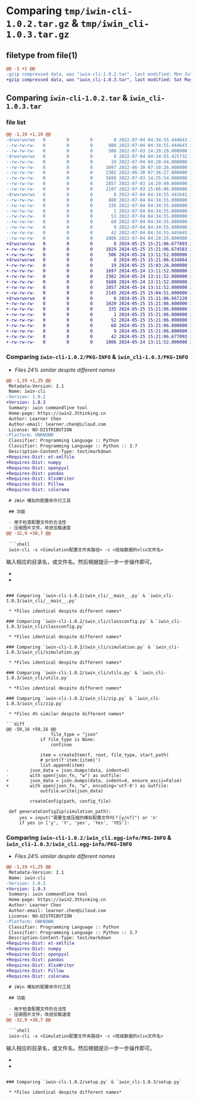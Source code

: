 # Comparing `tmp/iwin-cli-1.0.2.tar.gz` & `tmp/iwin_cli-1.0.3.tar.gz`

## filetype from file(1)

```diff
@@ -1 +1 @@
-gzip compressed data, was "iwin-cli-1.0.2.tar", last modified: Mon Jul  4 04:34:55 2022, max compression
+gzip compressed data, was "iwin_cli-1.0.3.tar", last modified: Sat May 25 15:21:06 2024, max compression
```

## Comparing `iwin-cli-1.0.2.tar` & `iwin_cli-1.0.3.tar`

### file list

```diff
@@ -1,19 +1,19 @@
-drwxrwxrwx   0        0        0        0 2022-07-04 04:34:55.444643 iwin-cli-1.0.2/
--rw-rw-rw-   0        0        0      880 2022-07-04 04:34:55.444643 iwin-cli-1.0.2/PKG-INFO
--rw-rw-rw-   0        0        0      506 2022-07-03 14:20:28.000000 iwin-cli-1.0.2/README.md
-drwxrwxrwx   0        0        0        0 2022-07-04 04:34:55.425732 iwin-cli-1.0.2/iwin_cli/
--rw-rw-rw-   0        0        0       19 2022-07-04 04:28:44.000000 iwin-cli-1.0.2/iwin_cli/__init__.py
--rw-rw-rw-   0        0        0     1697 2022-06-30 07:10:26.000000 iwin-cli-1.0.2/iwin_cli/__main__.py
--rw-rw-rw-   0        0        0     2382 2022-06-30 07:36:27.000000 iwin-cli-1.0.2/iwin_cli/classconfig.py
--rw-rw-rw-   0        0        0     5688 2022-07-03 14:25:54.000000 iwin-cli-1.0.2/iwin_cli/simulation.py
--rw-rw-rw-   0        0        0     2857 2022-07-03 14:29:09.000000 iwin-cli-1.0.2/iwin_cli/utils.py
--rw-rw-rw-   0        0        0     2107 2022-07-03 15:06:06.000000 iwin-cli-1.0.2/iwin_cli/zip.py
-drwxrwxrwx   0        0        0        0 2022-07-04 04:34:55.441641 iwin-cli-1.0.2/iwin_cli.egg-info/
--rw-rw-rw-   0        0        0      880 2022-07-04 04:34:55.000000 iwin-cli-1.0.2/iwin_cli.egg-info/PKG-INFO
--rw-rw-rw-   0        0        0      335 2022-07-04 04:34:55.000000 iwin-cli-1.0.2/iwin_cli.egg-info/SOURCES.txt
--rw-rw-rw-   0        0        0        1 2022-07-04 04:34:55.000000 iwin-cli-1.0.2/iwin_cli.egg-info/dependency_links.txt
--rw-rw-rw-   0        0        0       53 2022-07-04 04:34:55.000000 iwin-cli-1.0.2/iwin_cli.egg-info/entry_points.txt
--rw-rw-rw-   0        0        0       60 2022-07-04 04:34:55.000000 iwin-cli-1.0.2/iwin_cli.egg-info/requires.txt
--rw-rw-rw-   0        0        0        9 2022-07-04 04:34:55.000000 iwin-cli-1.0.2/iwin_cli.egg-info/top_level.txt
--rw-rw-rw-   0        0        0       42 2022-07-04 04:34:55.445645 iwin-cli-1.0.2/setup.cfg
--rw-rw-rw-   0        0        0     1006 2022-07-04 04:28:25.000000 iwin-cli-1.0.2/setup.py
+drwxrwxrwx   0        0        0        0 2024-05-25 15:21:06.677093 iwin_cli-1.0.3/
+-rw-rw-rw-   0        0        0     1029 2024-05-25 15:21:06.674583 iwin_cli-1.0.3/PKG-INFO
+-rw-rw-rw-   0        0        0      506 2024-05-24 13:11:52.000000 iwin_cli-1.0.3/README.md
+drwxrwxrwx   0        0        0        0 2024-05-25 15:21:06.634864 iwin_cli-1.0.3/iwin_cli/
+-rw-rw-rw-   0        0        0       19 2024-05-25 15:03:26.000000 iwin_cli-1.0.3/iwin_cli/__init__.py
+-rw-rw-rw-   0        0        0     1697 2024-05-24 13:11:52.000000 iwin_cli-1.0.3/iwin_cli/__main__.py
+-rw-rw-rw-   0        0        0     2382 2024-05-24 13:11:52.000000 iwin_cli-1.0.3/iwin_cli/classconfig.py
+-rw-rw-rw-   0        0        0     5688 2024-05-24 13:11:52.000000 iwin_cli-1.0.3/iwin_cli/simulation.py
+-rw-rw-rw-   0        0        0     2857 2024-05-24 13:11:52.000000 iwin_cli-1.0.3/iwin_cli/utils.py
+-rw-rw-rw-   0        0        0     2145 2024-05-25 15:04:51.000000 iwin_cli-1.0.3/iwin_cli/zip.py
+drwxrwxrwx   0        0        0        0 2024-05-25 15:21:06.667220 iwin_cli-1.0.3/iwin_cli.egg-info/
+-rw-rw-rw-   0        0        0     1029 2024-05-25 15:21:06.000000 iwin_cli-1.0.3/iwin_cli.egg-info/PKG-INFO
+-rw-rw-rw-   0        0        0      335 2024-05-25 15:21:06.000000 iwin_cli-1.0.3/iwin_cli.egg-info/SOURCES.txt
+-rw-rw-rw-   0        0        0        1 2024-05-25 15:21:06.000000 iwin_cli-1.0.3/iwin_cli.egg-info/dependency_links.txt
+-rw-rw-rw-   0        0        0       52 2024-05-25 15:21:06.000000 iwin_cli-1.0.3/iwin_cli.egg-info/entry_points.txt
+-rw-rw-rw-   0        0        0       60 2024-05-25 15:21:06.000000 iwin_cli-1.0.3/iwin_cli.egg-info/requires.txt
+-rw-rw-rw-   0        0        0        9 2024-05-25 15:21:06.000000 iwin_cli-1.0.3/iwin_cli.egg-info/top_level.txt
+-rw-rw-rw-   0        0        0       42 2024-05-25 15:21:06.677093 iwin_cli-1.0.3/setup.cfg
+-rw-rw-rw-   0        0        0     1006 2024-05-24 13:11:52.000000 iwin_cli-1.0.3/setup.py
```

### Comparing `iwin-cli-1.0.2/PKG-INFO` & `iwin_cli-1.0.3/PKG-INFO`

 * *Files 24% similar despite different names*

```diff
@@ -1,19 +1,25 @@
 Metadata-Version: 2.1
 Name: iwin-cli
-Version: 1.0.2
+Version: 1.0.3
 Summary: iwin commandline tool
 Home-page: https://iwin2.3thinking.cn
 Author: Learner Chen
 Author-email: learner.chen@icloud.com
 License: NO-DISTRIBUTION
-Platform: UNKNOWN
 Classifier: Programming Language :: Python
 Classifier: Programming Language :: Python :: 3.7
 Description-Content-Type: text/markdown
+Requires-Dist: et-xmlfile
+Requires-Dist: numpy
+Requires-Dist: openpyxl
+Requires-Dist: pandas
+Requires-Dist: XlsxWriter
+Requires-Dist: Pillow
+Requires-Dist: colorama
 
 # iWin 模拟的配置命令行工具
 
 ## 功能
 
 - 用于检查配置文件的合法性
 - 压缩图片文件，改进加载速度
@@ -32,9 +38,7 @@
 
 ```shell
 iwin-cli -s <Simulation配置文件夹路径> -c <班级数据的xlsx文件名>
 ```
 
 输入相应的目录名，或文件名。然后根据提示一步一步操作即可。
 
-
-
```

### Comparing `iwin-cli-1.0.2/iwin_cli/__main__.py` & `iwin_cli-1.0.3/iwin_cli/__main__.py`

 * *Files identical despite different names*

### Comparing `iwin-cli-1.0.2/iwin_cli/classconfig.py` & `iwin_cli-1.0.3/iwin_cli/classconfig.py`

 * *Files identical despite different names*

### Comparing `iwin-cli-1.0.2/iwin_cli/simulation.py` & `iwin_cli-1.0.3/iwin_cli/simulation.py`

 * *Files identical despite different names*

### Comparing `iwin-cli-1.0.2/iwin_cli/utils.py` & `iwin_cli-1.0.3/iwin_cli/utils.py`

 * *Files identical despite different names*

### Comparing `iwin-cli-1.0.2/iwin_cli/zip.py` & `iwin_cli-1.0.3/iwin_cli/zip.py`

 * *Files 4% similar despite different names*

```diff
@@ -50,16 +50,16 @@
                 file_type = "json"
             if file_type is None:
                 continue
 
             item = createItem(f, root, file_type, start_path)
             # print(f'item:{item}')
             list.append(item)
-        json_data = json.dumps(data, indent=4)
-        with open(json_fn, "w") as outfile:
+        json_data = json.dumps(data, indent=4, ensure_ascii=False)
+        with open(json_fn, "w", encoding='utf-8') as outfile:
             outfile.write(json_data)
             
         createConfig(path, config_file)
 
 def generateConfigZip(simulation_path):
     yes = input("需要生成压缩的模拟配置文件吗？[y/n?]") or 'n'
     if yes in ['y', 'Y', 'yes', 'Yes', 'YES']:
```

### Comparing `iwin-cli-1.0.2/iwin_cli.egg-info/PKG-INFO` & `iwin_cli-1.0.3/iwin_cli.egg-info/PKG-INFO`

 * *Files 24% similar despite different names*

```diff
@@ -1,19 +1,25 @@
 Metadata-Version: 2.1
 Name: iwin-cli
-Version: 1.0.2
+Version: 1.0.3
 Summary: iwin commandline tool
 Home-page: https://iwin2.3thinking.cn
 Author: Learner Chen
 Author-email: learner.chen@icloud.com
 License: NO-DISTRIBUTION
-Platform: UNKNOWN
 Classifier: Programming Language :: Python
 Classifier: Programming Language :: Python :: 3.7
 Description-Content-Type: text/markdown
+Requires-Dist: et-xmlfile
+Requires-Dist: numpy
+Requires-Dist: openpyxl
+Requires-Dist: pandas
+Requires-Dist: XlsxWriter
+Requires-Dist: Pillow
+Requires-Dist: colorama
 
 # iWin 模拟的配置命令行工具
 
 ## 功能
 
 - 用于检查配置文件的合法性
 - 压缩图片文件，改进加载速度
@@ -32,9 +38,7 @@
 
 ```shell
 iwin-cli -s <Simulation配置文件夹路径> -c <班级数据的xlsx文件名>
 ```
 
 输入相应的目录名，或文件名。然后根据提示一步一步操作即可。
 
-
-
```

### Comparing `iwin-cli-1.0.2/setup.py` & `iwin_cli-1.0.3/setup.py`

 * *Files identical despite different names*


